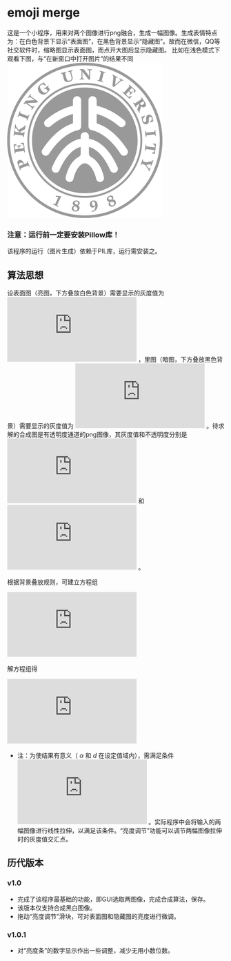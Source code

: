 # emoji merge
这是一个小程序，用来对两个图像进行png融合，生成一幅图像。生成表情特点为：在白色背景下显示“表面图”，在黑色背景显示“隐藏图”。故而在微信，QQ等社交软件时，缩略图显示表面图，而点开大图后显示隐藏图。
比如在浅色模式下观看下图，与“在新窗口中打开图片”的结果不同
![emoji merge示例](./img/tplink.png)

### 注意：运行前一定要安装Pillow库！
该程序的运行（图片生成）依赖于PIL库，运行需安装之。

## 算法思想
设表面图（亮图，下方叠放白色背景）需要显示的灰度值为 ![](https://latex.codecogs.com/png.latex?d_%7Bbright%7D%5Cin%20%5B0%2C255%5D) ，里图（暗图，下方叠放黑色背景）需要显示的灰度值为 ![](https://latex.codecogs.com/png.latex?d_%7Bdark%7D%5Cin%20%5B0%2C255%5D) 。待求解的合成图是有透明度通道的png图像，其灰度值和不透明度分别是 ![](https://latex.codecogs.com/png.latex?d%5Cin%20%5B0%2C255%5D) 和 ![](https://latex.codecogs.com/png.latex?%5Calpha%20%5Cin%20%5B0%2C1%5D) 。

根据背景叠放规则，可建立方程组

![](https://latex.codecogs.com/png.latex?%5Cbegin%7Bcases%7D%20d%5Ctimes%5Calpha%20%3Dd_%7Bdark%7D%26%28dark%29%5C%5C%20d%5Ctimes%5Calpha&plus;255%5Ctimes%281-%5Calpha%29%3Dd_%7Bbright%7D%26%28bright%29%5C%5C%20%5Cend%7Bcases%7D)

解方程组得

![](https://latex.codecogs.com/png.latex?%5Cbegin%7Bcases%7D%20%5Calpha%3D%5Cfrac%7B1%7D%7B255%7D%28255%20-%20d_%7Bbright%7D&plus;d_%7Bdark%7D%29%5C%5C%20d%3D%5Cfrac%7B1%7D%7B%5Calpha%7Dd_%7Bdark%7D%5C%5C%20%5Cend%7Bcases%7D)

* 注：为使结果有意义（ *α* 和 *d* 在设定值域内），需满足条件 ![](https://latex.codecogs.com/png.latex?d_%7Bbright%7D%5Cge%20d_%7Bdark%7D) 。实际程序中会将输入的两幅图像进行线性拉伸，以满足该条件。“亮度调节”功能可以调节两幅图像拉伸时的灰度值交汇点。

## 历代版本
### v1.0
- 完成了该程序最基础的功能，即GUI选取两图像，完成合成算法，保存。
- 该版本仅支持合成黑白图像。
- 拖动“亮度调节”滑块，可对表面图和隐藏图的亮度进行微调。

### v1.0.1
- 对“亮度条”的数字显示作出一些调整，减少无用小数位数。
